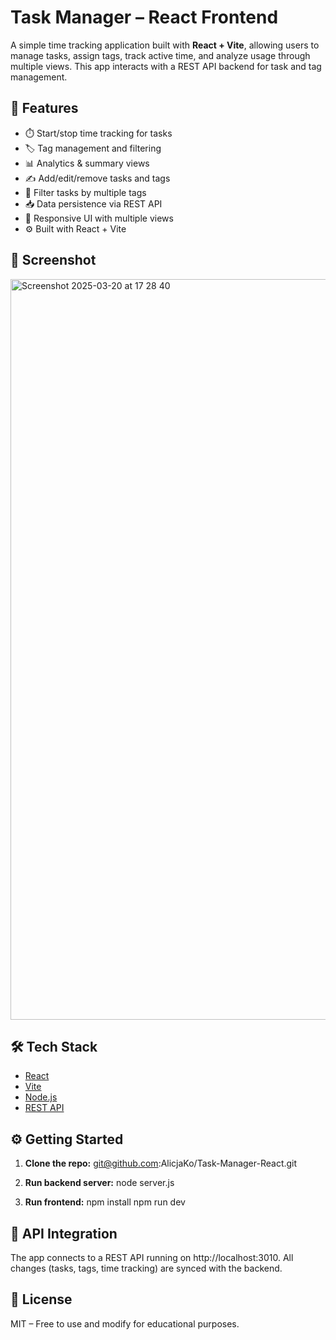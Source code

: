 # Task Manager – React Frontend

A simple time tracking application built with **React + Vite**, allowing users to manage tasks, assign tags, track active time, and analyze usage through multiple views. This app interacts with a REST API backend for task and tag management.

## 🚀 Features

- ⏱️ Start/stop time tracking for tasks  
- 🏷️ Tag management and filtering  
- 📊 Analytics & summary views  
- ✍️ Add/edit/remove tasks and tags  
- 🔎 Filter tasks by multiple tags  
- 📥 Data persistence via REST API  
- 📱 Responsive UI with multiple views  
- ⚙️ Built with React + Vite

## 📸 Screenshot

<img width="1185" alt="Screenshot 2025-03-20 at 17 28 40" src="https://github.com/user-attachments/assets/3886c0fd-1d99-4a5c-b735-e30c484711a6" />

## 🛠 Tech Stack

- [React](https://react.dev/)
- [Vite](https://vitejs.dev/)
- [Node.js](https://nodejs.org/)
- [REST API](localhost:3010)

## ⚙️ Getting Started

1. **Clone the repo:**
   git@github.com:AlicjaKo/Task-Manager-React.git

2. **Run backend server:**
   node server.js

3. **Run frontend:**
   npm install
   npm run dev

## 📁 API Integration

The app connects to a REST API running on http://localhost:3010.
All changes (tasks, tags, time tracking) are synced with the backend.

## 📝 License

MIT – Free to use and modify for educational purposes.
